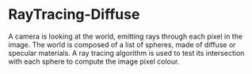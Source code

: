 # RayTracing-Diffuse
A camera is looking at the world, emitting rays through each pixel in the image. The world is composed of a list of spheres, made of diffuse or specular materials. A ray tracing algorithm is used to test its intersection with each sphere to compute the image pixel colour.
